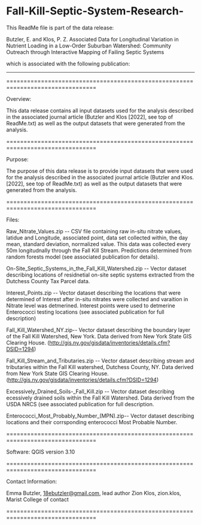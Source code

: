 # Fall-Kill-Septic-System-Research-

This ReadMe file is part of the data release:

Butzler, E. and Klos, P. Z. Associated Data for Longitudinal Variation in Nutrient Loading in a Low-Order Suburban Watershed: Community Outreach through Interactive Mapping of Failing Septic Systems

which is associated with the following publication:

-----

================================================================================

Overview:

This data release contains all input datasets used for the analysis described in the associated journal article (Butzler and Klos [2022], see top of ReadMe.txt) as well as the output datasets that were generated from the analysis.

================================================================================

Purpose:

The purpose of this data release is to provide input datasets that were used for the analysis described in the associated journal article (Butzler and Klos. [2022], see top of ReadMe.txt) as well as the output datasets that were generated from the analysis.

================================================================================

Files:

Raw_Nitrate_Values.zip -- CSV file containing raw in-situ nitrate values, latidue and Longitude, associated point, data set collected within, the day mean, standard deviation, normalized value. This data was collected every 50m longitudnally through the Fall Kill Stream. Predictions determined from random forests model (see associated publication for details). 

On-Site_Septic_Systems_in_the_Fall_Kill_Watershed.zip -- Vector dataset describing locations of residnetial on-site septic systems extracted from the Dutchess County Tax Parcel data.   

Interest_Points.zip -- Vector dataset describing the locations that were determined of Interest after in-situ nitrates were collected and varaition in Nitrate level was detmerined. Interest points were used to detmerine Enterococci testing locations (see associated publication for full description)

Fall_Kill_Watershed_NY.zip-- Vector dataset describing the boundary layer of the Fall Kill Watershed, New York. Data derived from  New York State GIS Clearing House. (http://gis.ny.gov/gisdata/inventories/details.cfm?DSID=1294)

Fall_Kill_Stream_and_Tributaries.zip -- Vector dataset describing stream and tributaries within the Fall Kill watershed, Dutchess County, NY.  Data derived from  New York State GIS Clearing House. (http://gis.ny.gov/gisdata/inventories/details.cfm?DSID=1294)

Excessively_Drained_Soils-_Fall_Kill.zip -- Vector dataset describing ecessively drained soils within the Fall Kill Watershed. Data derived from the USDA NRCS (see associated publication for full description. 

Enterococci_Most_Probably_Number_(MPN).zip-- Vector dataset describing locations and their corrsponding enterococci Most Probable Number. 

================================================================================

Software:
QGIS version 3.10


================================================================================

Contact Information:

Emma Butzler, 18ebutzler@gmail.com, lead author
Zion Klos, zion.klos, Marist College of contact

================================================================================

